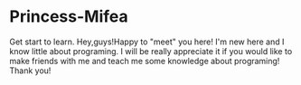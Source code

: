 # Princess-Mifea
Get start to learn.
Hey,guys!Happy to "meet" you here!
I'm new here and I know little about programing.
I will be really appreciate it if you would like to make friends with me and teach me some knowledge about programing!
Thank you!
